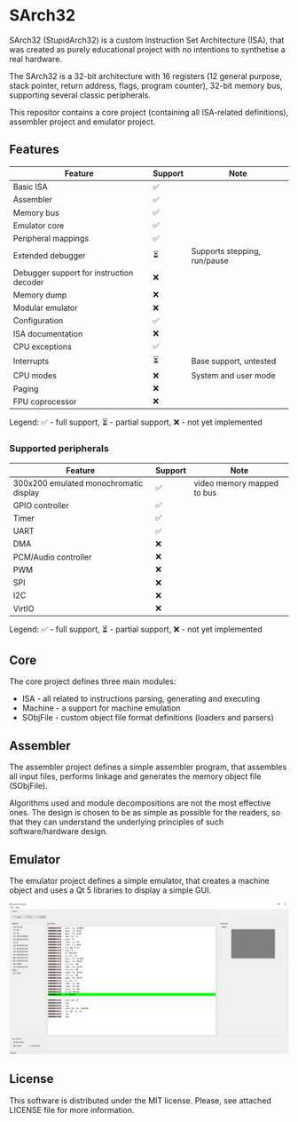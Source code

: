 ﻿# SArch32

SArch32 (StupidArch32) is a custom Instruction Set Architecture (ISA), that was created as purely educational project with no intentions to synthetise a real hardware.

The SArch32 is a 32-bit architecture with 16 registers (12 general purpose, stack pointer, return address, flags, program counter), 32-bit memory bus, supporting several classic peripherals.

This repositor contains a core project (containing all ISA-related definitions), assembler project and emulator project.

## Features

|Feature|Support|Note|
|---|---|---|
|Basic ISA|✅||
|Assembler|✅||
|Memory bus|✅||
|Emulator core|✅||
|Peripheral mappings|✅||
|Extended debugger|⏳|Supports stepping, run/pause|
|Debugger support for instruction decoder|❌||
|Memory dump|❌||
|Modular emulator|❌||
|Configuration|✅||
|ISA documentation|❌||
|CPU exceptions|✅||
|Interrupts|⏳|Base support, untested|
|CPU modes|❌|System and user mode|
|Paging|❌||
|FPU coprocessor|❌||

Legend: ✅ - full support, ⏳ - partial support, ❌ - not yet implemented

### Supported peripherals

|Feature|Support|Note|
|---|---|---|
|300x200 emulated monochromatic display|✅|video memory mapped to bus|
|GPIO controller|✅||
|Timer|✅||
|UART|✅||
|DMA|❌||
|PCM/Audio controller|❌||
|PWM|❌||
|SPI|❌||
|I2C|❌||
|VirtIO|❌||

Legend: ✅ - full support, ⏳ - partial support, ❌ - not yet implemented

## Core

The core project defines three main modules:

* ISA - all related to instructions parsing, generating and executing
* Machine - a support for machine emulation
* SObjFile - custom object file format definitions (loaders and parsers)

## Assembler

The assembler project defines a simple assembler program, that assembles all input files, performs linkage and generates the memory object file (SObjFile).

Algorithms used and module decompositions are not the most effective ones. The design is chosen to be as simple as possible for the readers, so that they can understand the underlying principles of such software/hardware design.

## Emulator

The emulator project defines a simple emulator, that creates a machine object and uses a Qt 5 libraries to display a simple GUI.

![Emulator screenshot](misc/emulator_screenshot.png?raw=true "Screenshot of the emulator")

## License

This software is distributed under the MIT license. Please, see attached LICENSE file for more information.
